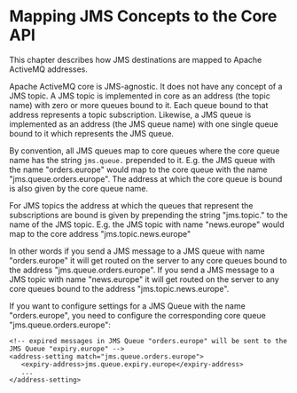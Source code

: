 # Mapping JMS Concepts to the Core API

This chapter describes how JMS destinations are mapped to Apache ActiveMQ
addresses.

Apache ActiveMQ core is JMS-agnostic. It does not have any concept of a JMS
topic. A JMS topic is implemented in core as an address (the topic name)
with zero or more queues bound to it. Each queue bound to that address
represents a topic subscription. Likewise, a JMS queue is implemented as
an address (the JMS queue name) with one single queue bound to it which
represents the JMS queue.

By convention, all JMS queues map to core queues where the core queue
name has the string `jms.queue.` prepended to it. E.g. the JMS queue
with the name "orders.europe" would map to the core queue with the name
"jms.queue.orders.europe". The address at which the core queue is bound
is also given by the core queue name.

For JMS topics the address at which the queues that represent the
subscriptions are bound is given by prepending the string "jms.topic."
to the name of the JMS topic. E.g. the JMS topic with name "news.europe"
would map to the core address "jms.topic.news.europe"

In other words if you send a JMS message to a JMS queue with name
"orders.europe" it will get routed on the server to any core queues
bound to the address "jms.queue.orders.europe". If you send a JMS
message to a JMS topic with name "news.europe" it will get routed on the
server to any core queues bound to the address "jms.topic.news.europe".

If you want to configure settings for a JMS Queue with the name
"orders.europe", you need to configure the corresponding core queue
"jms.queue.orders.europe":

    <!-- expired messages in JMS Queue "orders.europe" will be sent to the JMS Queue "expiry.europe" -->
    <address-setting match="jms.queue.orders.europe">
       <expiry-address>jms.queue.expiry.europe</expiry-address>
       ...
    </address-setting>
